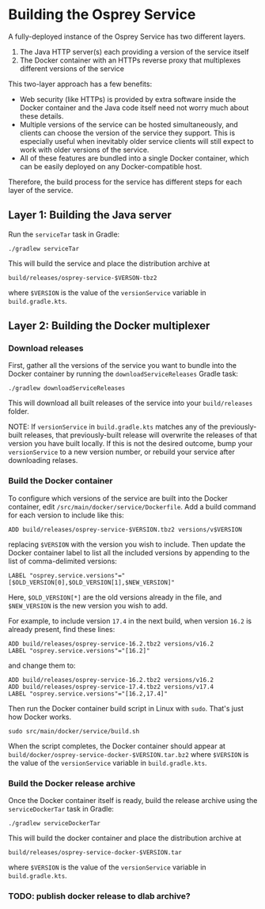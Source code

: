 
# Building the Osprey Service

A fully-deployed instance of the Osprey Service has two different layers.

1. The Java HTTP server(s) each providing a version of the service itself
2. The Docker container with an HTTPs reverse proxy
   that multiplexes different versions of the service

This two-layer approach has a few benefits:

 * Web security (like HTTPs) is provided by extra software inside the
   Docker container and the Java code itself need not worry much
   about these details.
 * Multiple versions of the service can be hosted simultaneously,
   and clients can choose the version of the service they support.
   This is especially useful when inevitably older service clients
   will still expect to work with older versions of the service.
 * All of these features are bundled into a single Docker container,
   which can be easily deployed on any Docker-compatible host.

Therefore, the build process for the service has different steps
for each layer of the service.


## Layer 1: Building the Java server

Run the `serviceTar` task in Gradle:
```shell
./gradlew serviceTar
```
This will build the service and place the distribution archive at
```
build/releases/osprey-service-$VERSON-tbz2
```
where `$VERSION` is the value of the `versionService` variable
in `build.gradle.kts`.


## Layer 2: Building the Docker multiplexer

### Download releases

First, gather all the versions of the service you want to bundle
into the Docker container by running the `downloadServiceReleases` Gradle task:
```shell
./gradlew downloadServiceReleases
```

This will download all built releases of the service into your
`build/releases` folder.

NOTE: If `versionService` in `build.gradle.kts` matches any of the previously-built
releases, that previously-built release will overwrite the releases of that
version you have built locally. If this is not the desired outcome,
bump your `versionService` to a new version number, or rebuild your
service after downloading relases.


### Build the Docker container

To configure which versions of the service are built into the Docker
container, edit `/src/main/docker/service/Dockerfile`. Add a build
command for each version to include like this:
```docker
ADD build/releases/osprey-service-$VERSION.tbz2 versions/v$VERSION
```
replacing `$VERSION` with the version you wish to include.
Then update the Docker container label to list all the included versions
by appending to the list of comma-delimited versions:
```docker
LABEL "osprey.service.versions"="[$OLD_VERSION[0],$OLD_VERSION[1],$NEW_VERSION]"
```
Here, `$OLD_VERSION[*]` are the old versions already in the file,
and `$NEW_VERSION` is the new version you wish to add.

For example, to include version `17.4` in the next build, when version
`16.2` is already present, find these lines:
```docker
ADD build/releases/osprey-service-16.2.tbz2 versions/v16.2
LABEL "osprey.service.versions"="[16.2]"
```
and change them to:
```docker
ADD build/releases/osprey-service-16.2.tbz2 versions/v16.2
ADD build/releases/osprey-service-17.4.tbz2 versions/v17.4
LABEL "osprey.service.versions"="[16.2,17.4]"
```

Then run the Docker container build script in Linux with `sudo`.
That's just how Docker works.
```shell
sudo src/main/docker/service/build.sh
```
When the script completes, the Docker container should appear at
`build/docker/osprey-service-docker-$VERSION.tar.bz2`
where `$VERSION` is the value of the `versionService` variable in
`build.gradle.kts`.


### Build the Docker release archive

Once the Docker container itself is ready, build the release archive
using the `serviceDockerTar` task in Gradle:
```shell
./gradlew serviceDockerTar
```
This will build the docker container and place the distribution archive at
```
build/releases/osprey-service-docker-$VERSION.tar
```
where `$VERSION` is the value of the `versionService` variable
in `build.gradle.kts`.


### TODO: publish docker release to dlab archive?
